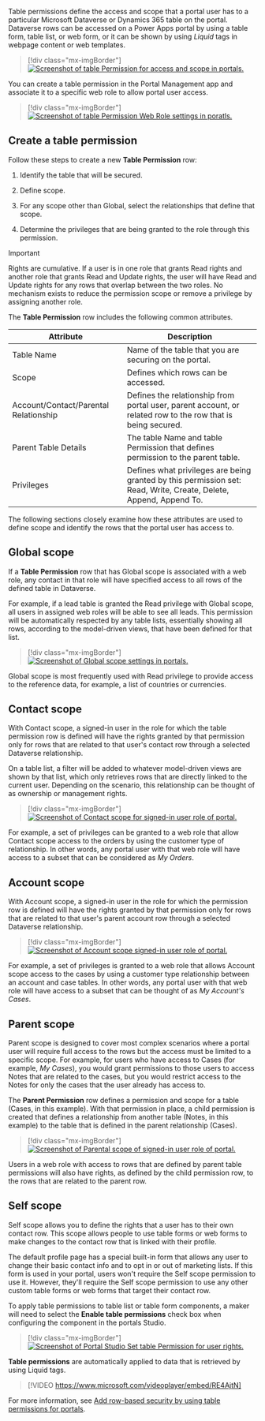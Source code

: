 Table permissions define the access and scope that a portal user has to a particular Microsoft Dataverse or Dynamics 365 table on the portal. Dataverse rows can be accessed on a Power Apps portal by using a table form, table list, or web form, or it can be shown by using *Liquid* tags in webpage content or web templates.

> [!div class="mx-imgBorder"]
> [![Screenshot of table Permission for access and scope in portals.](../media/entity-permission.png)](../media/entity-permission.png#lightbox)

You can create a table permission in the Portal Management app and associate it to a specific web role to allow portal user access.

> [!div class="mx-imgBorder"]
> [![Screenshot of table Permission Web Role settings in poratls.](../media/web-role-entity-lists.png)](../media/web-role-entity-lists.png#lightbox)

## Create a table permission

Follow these steps to create a new **Table Permission** row:

1. Identify the table that will be secured.

1. Define scope.

1. For any scope other than Global, select the relationships that define that scope.

1. Determine the privileges that are being granted to the role through this permission.

> [!IMPORTANT]
> Rights are cumulative. If a user is in one role that grants Read rights and another role that grants Read and Update rights, the user will have Read and Update rights for any rows that overlap between the two roles. No mechanism exists to reduce the permission scope or remove a privilege by assigning another role.

The **Table Permission** row includes the following common attributes.

| Attribute                             | Description                                                  |
| ------------------------------------ | ------------------------------------------------------------ |
| Table Name                           | Name of the table that you are securing on the portal.       |
| Scope                                 | Defines which rows can be accessed.                        |
| Account/Contact/Parental Relationship | Defines the relationship from portal user, parent account, or related row to the row that is being secured. |
| Parent Table Details                 | The table Name and table Permission that defines permission to the parent table. |
| Privileges                            | Defines what privileges are being granted by this permission set: Read, Write, Create, Delete, Append, Append To. |

The following sections closely examine how these attributes are used to define scope and identify the rows that the portal user has access to.

## Global scope

If a **Table Permission** row that has Global scope is associated with a web role, any contact in that role will have specified access to all rows of the defined table in Dataverse.

For example, if a lead table is granted the Read privilege with Global scope, all users in assigned web roles will be able to see all leads. This permission will be automatically respected by any table lists, essentially showing all rows, according to the model-driven views, that have been defined for that list.

> [!div class="mx-imgBorder"]
> [![Screenshot of Global scope settings in portals.](../media/global-scope.png)](../media/global-scope.png#lightbox)

Global scope is most frequently used with Read privilege to provide access to the reference data, for example, a list of countries or currencies.

## Contact scope

With Contact scope, a signed-in user in the role for which the table permission row is defined will have the rights granted by that permission only for rows that are related to that user's contact row through a selected Dataverse relationship.

On a table list, a filter will be added to whatever model-driven views are shown by that list, which only retrieves rows that are directly linked to the current user. Depending on the scenario, this relationship can be thought of as ownership or management rights.

> [!div class="mx-imgBorder"]
> [![Screenshot of Contact scope for signed-in user role of portal.](../media/contact-scope.png)](../media/contact-scope.png#lightbox)

For example, a set of privileges can be granted to a web role that allow Contact scope access to the orders by using the customer type of relationship. In other words, any portal user with that web role will have access to a subset that can be considered as *My Orders*.

## Account scope

With Account scope, a signed-in user in the role for which the permission row is defined will have the rights granted by that permission only for rows that are related to that user's parent account row through a selected Dataverse relationship.

> [!div class="mx-imgBorder"]
> [![Screenshot of Account scope signed-in user role of portal.](../media/account-scope.png)](../media/account-scope.png#lightbox)

For example, a set of privileges is granted to a web role that allows Account scope access to the cases by using a customer type relationship between an account and case tables. In other words, any portal user with that web role will have access to a subset that can be thought of as *My Account's Cases*. 

## Parent scope

Parent scope is designed to cover most complex scenarios where a portal user will require full access to the rows but the access must be limited to a specific scope. For example, for users who have access to Cases (for example, *My Cases*), you would grant permissions to those users to access Notes that are related to the cases, but you would restrict access to the Notes for only the cases that the user already has access to.

The **Parent Permission** row defines a permission and scope for a table (Cases, in this example). With that permission in place, a child permission is created that defines a relationship from another table (Notes, in this example) to the table that is defined in the parent relationship (Cases).

> [!div class="mx-imgBorder"]
> [![Screenshot of Parental scope of signed-in user role of portal.](../media/parental-scope.png)](../media/parental-scope.png#lightbox)

Users in a web role with access to rows that are defined by parent table permissions will also have rights, as defined by the child permission row, to the rows that are related to the parent row.

## Self scope

Self scope allows you to define the rights that a user has to their own contact row. This scope allows people to use table forms or web forms to make changes to the contact row that is linked with their profile.

The default profile page has a special built-in form that allows any user to change their basic contact info and to opt in or out of marketing lists. If this form is used in your portal, users won't require the Self scope permission to use it. However, they'll require the Self scope permission to use any other custom table forms or web forms that target their contact row.

To apply table permissions to table list or table form components, a maker will need to select the **Enable table permissions** check box when configuring the component in the portals Studio.

> [!div class="mx-imgBorder"]
> [![Screenshot of Portal Studio Set table Permission for user rights.](../media/portal-studio-entity-permission.png)](../media/portal-studio-entity-permission.png#lightbox)

**Table permissions** are automatically applied to data that is retrieved by using Liquid tags.

<!--VIDEO tablePermissions.mp4-->
> [!VIDEO https://www.microsoft.com/videoplayer/embed/RE4AjtN]

For more information, see [Add row-based security by using table permissions for portals](/powerapps/maker/portals/configure/assign-entity-permissions/?azure-portal=true).
